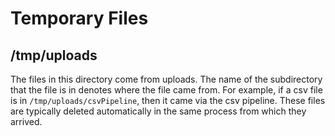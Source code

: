 # Temporary Files

## /tmp/uploads
The files in this directory come from uploads. The name of the subdirectory that the file 
is in denotes where the file came from. For example, if a csv file is in `/tmp/uploads/csvPipeline`, then 
it came via the csv pipeline. These files are typically deleted automatically in the same process from which 
they arrived.